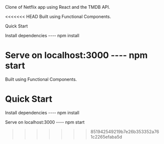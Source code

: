 Clone of Netflix app using React and the TMDB API.

<<<<<<< HEAD
Built using Functional Components.

Quick Start

Install dependencies ---- npm install

Serve on localhost:3000 ---- npm start
=======
Built using Functional Components. 

# Quick Start

Install dependencies ----
npm install

Serve on localhost:3000 ----
npm start
>>>>>>> 851942549219b7e26b353352a761c2265efaba5d
